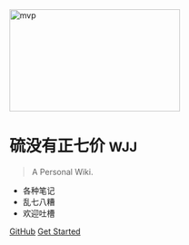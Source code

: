 <!-- _coverpage.md -->

 <img src="https://s2.loli.net/2022/07/10/I9NMqPcJVi3tUj2.webp" width = "300" height = "180" alt="mvp" align=center />
 

# 硫没有正七价 <small>WJJ</small>

> A Personal Wiki.

- 各种笔记
- 乱七八糟
- 欢迎吐槽

[GitHub](https://github.com/wendaidai)
[Get Started](#🤪)

<!-- background image -->
